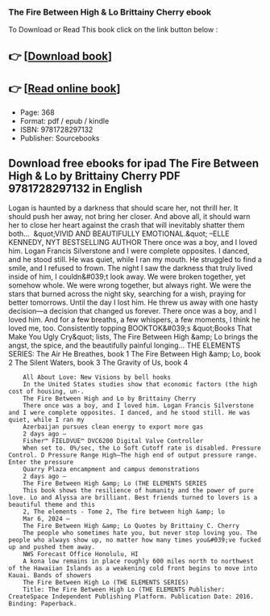 ### The Fire Between High & Lo Brittainy Cherry ebook

To Download or Read This book click on the link button below :

## 👉  [**[Download book](http://filesbooks.info/download.php?group=book&from=github.com&id=709272&lnk=1063 "Download book")**]

## 👉  [**[Read online book](http://filesbooks.info/download.php?group=book&from=github.com&id=709272&lnk=1063 "Read online book")**]


* Page: 368
* Format: pdf / epub / kindle
* ISBN: 9781728297132
* Publisher: Sourcebooks



## Download free ebooks for ipad The Fire Between High & Lo by Brittainy Cherry PDF 9781728297132 in English



Logan is haunted by a darkness that should scare her, not thrill her. It should push her away, not bring her closer. And above all, it should warn her to close her heart against the crash that will inevitably shatter them both…  &amp;quot;VIVID AND BEAUTIFULLY EMOTIONAL.&amp;quot; –ELLE KENNEDY, NYT BESTSELLING AUTHOR There once was a boy, and I loved him. Logan Francis Silverstone and I were complete opposites. I danced, and he stood still. He was quiet, while I ran my mouth. He struggled to find a smile, and I refused to frown. The night I saw the darkness that truly lived inside of him, I couldn&amp;#039;t look away. We were broken together, yet somehow whole. We were wrong together, but always right. We were the stars that burned across the night sky, searching for a wish, praying for better tomorrows. Until the day I lost him. He threw us away with one hasty decision—a decision that changed us forever. There once was a boy, and I loved him. And for a few breaths, a few whispers, a few moments, I think he loved me, too. Consistently topping BOOKTOK&amp;#039;s &amp;quot;Books That Make You Ugly Cry&amp;quot; lists, The Fire Between High &amp;amp; Lo brings the angst, the spice, and the beautifully painful longing… THE ELEMENTS SERIES: The Air He Breathes, book 1 The Fire Between High &amp;amp; Lo, book 2 The Silent Waters, book 3 The Gravity of Us, book 4


        All About Love: New Visions by bell hooks
        In the United States studies show that economic factors (the high cost of housing, un-.
        The Fire Between High and Lo by Brittainy Cherry
        There once was a boy, and I loved him. Logan Francis Silverstone and I were complete opposites. I danced, and he stood still. He was quiet, while I ran my 
        Azerbaijan pursues clean energy to export more gas
        2 days ago —
        Fisher™ FIELDVUE™ DVC6200 Digital Valve Controller
        When set to. 0%/sec, the Lo Soft Cutoff rate is disabled. Pressure Control. D Pressure Range High—The high end of output pressure range. Enter the pressure 
        Quarry Plaza encampment and campus demonstrations
        2 days ago —
        The Fire Between High &amp; Lo (THE ELEMENTS SERIES
        This book shows the resilience of humanity and the power of pure love. Lo and Alyssa are brilliant. Best friends turned to lovers is a beautiful theme and this 
        2, The elements - Tome 2, The fire between high &amp; lo
        Mar 6, 2024 —
        The Fire Between High &amp; Lo Quotes by Brittainy C. Cherry
        The people who sometimes hate you, but never stop loving you. The people who always show up, no matter how many times you&#039;ve fucked up and pushed them away.
        NWS Forecast Office Honolulu, HI
        A kona low remains in place roughly 600 miles north to northwest of the Hawaiian Islands as a weakening cold front begins to move into Kauai. Bands of showers 
        The Fire Between High Lo (THE ELEMENTS SERIES)
        Title: The Fire Between High Lo (THE ELEMENTS Publisher: CreateSpace Independent Publishing Platform. Publication Date: 2016. Binding: Paperback.
    




